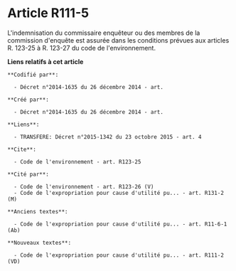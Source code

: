 # Article R111-5

L'indemnisation du commissaire enquêteur ou des membres de la commission d'enquête est assurée dans les conditions prévues
aux articles R. 123-25 à R. 123-27 du code de l'environnement.

**Liens relatifs à cet article**

	**Codifié par**:

	  - Décret n°2014-1635 du 26 décembre 2014 - art.

	**Créé par**:

	  - Décret n°2014-1635 du 26 décembre 2014 - art.

	**Liens**:

	  - TRANSFERE: Décret n°2015-1342 du 23 octobre 2015 - art. 4

	**Cite**:

	  - Code de l'environnement - art. R123-25

	**Cité par**:

	  - Code de l'environnement - art. R123-26 (V)
	  - Code de l'expropriation pour cause d'utilité pu... - art. R131-2 (M)

	**Anciens textes**:

	  - Code de l'expropriation pour cause d'utilité pu... - art. R11-6-1 (Ab)

	**Nouveaux textes**:

	  - Code de l'expropriation pour cause d'utilité pu... - art. R111-2 (VD)
